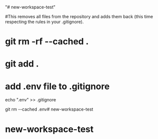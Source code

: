 "# new-workspace-test" 

#This removes all files from the repository and adds them back (this time respecting the rules in your .gitignore).

# git rm -rf --cached .

# git add .

# add .env file to .gitignore
echo ".env" >> .gitignore

git rm --cached .env# new-workspace-test
# new-workspace-test

